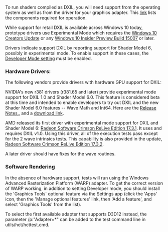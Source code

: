 To run shaders compiled as DXIL, you will need support from the operating system as well as from the driver for your graphics adapter.
This [link](https://github.com/Microsoft/DirectXShaderCompiler/wiki/Requirements-for-Operation) lists the components required for operation.

While support for retail DXIL is available across Windows 10 today, prototype drivers use Experimental Mode which requires the [Windows 10 Creators Update](https://www.microsoft.com/en-us/software-download/windows10?ranMID=24542&ranEAID=TnL5HPStwNw&ranSiteID=TnL5HPStwNw-ydKo1P0j6OJwADi7QUCfLg&tduid=(34190da320062734ab35e1018dc7f8bd)(256380)(2459594)(TnL5HPStwNw-ydKo1P0j6OJwADi7QUCfLg)())
or any [Windows 10 Insider Preview Build 15007](https://blogs.windows.com/windowsexperience/2017/01/12/announcing-windows-10-insider-preview-build-15007-pc-mobile/#XqlQ5FZfXw5WVhpS.97) or later.

Drivers indicate support DXIL by reporting support for Shader Model 6, possibly in experimental mode. To enable support in these cases, the [Developer Mode setting](https://msdn.microsoft.com/windows/uwp/get-started/enable-your-device-for-development) must be enabled.

### Hardware Drivers:

The following vendors provide drivers with hardware GPU support for DXIL:

NVIDIA's new r381 drivers (r381.65 and later) provide experimental mode support for DXIL 1.0 and Shader Model 6.0. This feature is considered beta at this time and intended to enable developers to try out DXIL and the new Shader Model 6.0 features -- Wave Math and Int64. Here are the [Release Notes.](http://us.download.nvidia.com/Windows/381.65/381.65-win10-win8-win7-desktop-release-notes.pdf), and a [download link](http://uk.download.nvidia.com/Windows/381.65/381.65-desktop-win10-64bit-international-whql.exe).

AMD released its first driver with experimental mode support for DXIL and Shader Model 6: [Radeon Software Crimson ReLive Edition 17.3.1](https://community.amd.com/docs/DOC-1771). It uses and requires DXIL v1.0. Using this driver, all of the execution tests pass except for the 2 wave intrinsics tests. This capability is also provided in the update, [Radeon Software Crimson ReLive Edition 17.3.2](http://support.amd.com/en-us/kb-articles/Pages/Radeon-Software-Crimson-ReLive-Edition-17.3.2-Release-Notes.aspx).

A later driver should have fixes for the wave routines.

### Software Rendering

In the absence of hardware support, tests will run using the Windows Advanced Rasterization Platform (WARP) adapter. To get the correct version of WARP working, in addition to setting Developer mode, you should install the 'Graphics Tools' optional feature via the Settings app (click the 'Apps' icon, then the 'Manage optional features' link, then 'Add a feature', and select 'Graphics Tools' from the list).

To select the first available adapter that supports D3D12 instead, the parameter /p:"Adapter=*" can be added to the test command line in utils/hct/hcttest.cmd.

